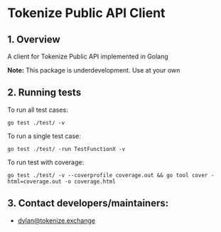# Tokenize Public API Client

## 1. Overview
A client for Tokenize Public API implemented in Golang

**Note:** This package is underdevelopment. Use at your own 

## 2. Running tests
To run all test cases:
```
go test ./test/ -v
```

To run a single test case:
```
go test ./test/ -run TestFunctionX -v
```

To run test with coverage:
```
go test ./test/ -v --coverprofile coverage.out && go tool cover -html=coverage.out -o coverage.html
```

## 3. Contact developers/maintainers: 
- dylan@tokenize.exchange
